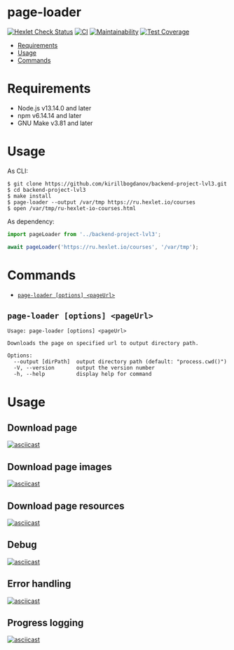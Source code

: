 page-loader
=====================
[![Hexlet Check Status](https://github.com/kirillbogdanov/backend-project-lvl3/workflows/hexlet-check/badge.svg?branch=main)](https://github.com/kirillbogdanov/backend-project-lvl3/actions)
[![CI](https://github.com/kirillbogdanov/backend-project-lvl3/workflows/CI/badge.svg?branch=main&event=push)](https://github.com/kirillbogdanov/backend-project-lvl3/actions)
[![Maintainability](https://api.codeclimate.com/v1/badges/810b38aa5a6d7bcca960/maintainability)](https://codeclimate.com/github/kirillbogdanov/backend-project-lvl3/maintainability)
[![Test Coverage](https://api.codeclimate.com/v1/badges/810b38aa5a6d7bcca960/test_coverage)](https://codeclimate.com/github/kirillbogdanov/backend-project-lvl3/test_coverage)

* [Requirements](#requirements)
* [Usage](#usage)
* [Commands](#commands)

# Requirements
- Node.js v13.14.0 and later
- npm v6.14.14 and later
- GNU Make v3.81 and later

# Usage
As CLI:
```shell
$ git clone https://github.com/kirillbogdanov/backend-project-lvl3.git
$ cd backend-project-lvl3
$ make install
$ page-loader --output /var/tmp https://ru.hexlet.io/courses
$ open /var/tmp/ru-hexlet-io-courses.html
```
As dependency:
```js
import pageLoader from '../backend-project-lvl3';

await pageLoader('https://ru.hexlet.io/courses', '/var/tmp');
```

# Commands
* [`page-loader [options] <pageUrl>`](#page-loader-options-pageUrl)

## `page-loader [options] <pageUrl>`

```
Usage: page-loader [options] <pageUrl>

Downloads the page on specified url to output directory path.

Options:
  --output [dirPath]  output directory path (default: "process.cwd()")
  -V, --version       output the version number
  -h, --help          display help for command
```

# Usage
## Download page
[![asciicast](https://asciinema.org/a/sY8Unr35ZGOyLTr5ZW7NOm9R5.svg)](https://asciinema.org/a/sY8Unr35ZGOyLTr5ZW7NOm9R5)
## Download page images
[![asciicast](https://asciinema.org/a/liLucBxjjQ1nTglfJierhmpXG.svg)](https://asciinema.org/a/liLucBxjjQ1nTglfJierhmpXG)
## Download page resources
[![asciicast](https://asciinema.org/a/tNwQc1MjPoG2yfzYkz0tvCkVK.svg)](https://asciinema.org/a/tNwQc1MjPoG2yfzYkz0tvCkVK)
## Debug
[![asciicast](https://asciinema.org/a/pZmWAEq1uLTjy42isdTfWOw5U.svg)](https://asciinema.org/a/pZmWAEq1uLTjy42isdTfWOw5U)
## Error handling
[![asciicast](https://asciinema.org/a/I19oGnhQERwFo0qpNpVRytgr1.svg)](https://asciinema.org/a/I19oGnhQERwFo0qpNpVRytgr1)
## Progress logging
[![asciicast](https://asciinema.org/a/R2VFgIo3UO9efQ7F6zDx5VEjE.svg)](https://asciinema.org/a/R2VFgIo3UO9efQ7F6zDx5VEjE)
